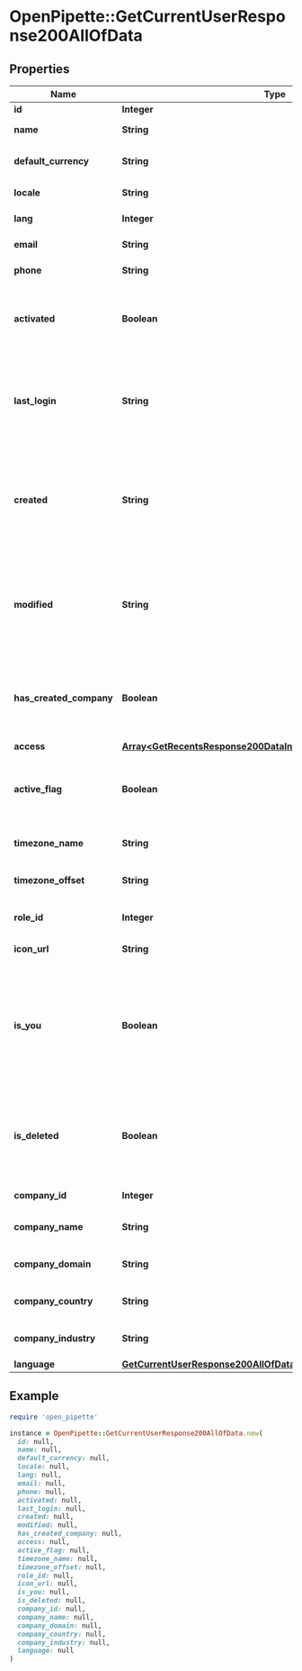 # OpenPipette::GetCurrentUserResponse200AllOfData

## Properties

| Name | Type | Description | Notes |
| ---- | ---- | ----------- | ----- |
| **id** | **Integer** | The user ID | [optional] |
| **name** | **String** | The user name | [optional] |
| **default_currency** | **String** | The user default currency | [optional] |
| **locale** | **String** | The user locale | [optional] |
| **lang** | **Integer** | The user language ID | [optional] |
| **email** | **String** | The user email | [optional] |
| **phone** | **String** | The user phone | [optional] |
| **activated** | **Boolean** | Boolean that indicates whether the user is activated | [optional] |
| **last_login** | **String** | The last login date and time of the user. Format: YYYY-MM-DD HH:MM:SS | [optional] |
| **created** | **String** | The creation date and time of the user. Format: YYYY-MM-DD HH:MM:SS | [optional] |
| **modified** | **String** | The last modification date and time of the user. Format: YYYY-MM-DD HH:MM:SS | [optional] |
| **has_created_company** | **Boolean** | Boolean that indicates whether the user has created a company | [optional] |
| **access** | [**Array&lt;GetRecentsResponse200DataInnerAnyOf11DataAccessInner&gt;**](GetRecentsResponse200DataInnerAnyOf11DataAccessInner.md) |  | [optional] |
| **active_flag** | **Boolean** | Boolean that indicates whether the user is activated | [optional] |
| **timezone_name** | **String** | The user timezone name | [optional] |
| **timezone_offset** | **String** | The user timezone offset | [optional] |
| **role_id** | **Integer** | The ID of the user role | [optional] |
| **icon_url** | **String** | The user icon URL | [optional] |
| **is_you** | **Boolean** | Boolean that indicates if the requested user is the same which is logged in (in this case, always true) | [optional] |
| **is_deleted** | **Boolean** | Boolean that indicates whether the user is deleted from the company | [optional] |
| **company_id** | **Integer** | The user company ID | [optional] |
| **company_name** | **String** | The user company name | [optional] |
| **company_domain** | **String** | The user company domain | [optional] |
| **company_country** | **String** | The user company country | [optional] |
| **company_industry** | **String** | The user company industry | [optional] |
| **language** | [**GetCurrentUserResponse200AllOfDataAllOfLanguage**](GetCurrentUserResponse200AllOfDataAllOfLanguage.md) |  | [optional] |

## Example

```ruby
require 'open_pipette'

instance = OpenPipette::GetCurrentUserResponse200AllOfData.new(
  id: null,
  name: null,
  default_currency: null,
  locale: null,
  lang: null,
  email: null,
  phone: null,
  activated: null,
  last_login: null,
  created: null,
  modified: null,
  has_created_company: null,
  access: null,
  active_flag: null,
  timezone_name: null,
  timezone_offset: null,
  role_id: null,
  icon_url: null,
  is_you: null,
  is_deleted: null,
  company_id: null,
  company_name: null,
  company_domain: null,
  company_country: null,
  company_industry: null,
  language: null
)
```

